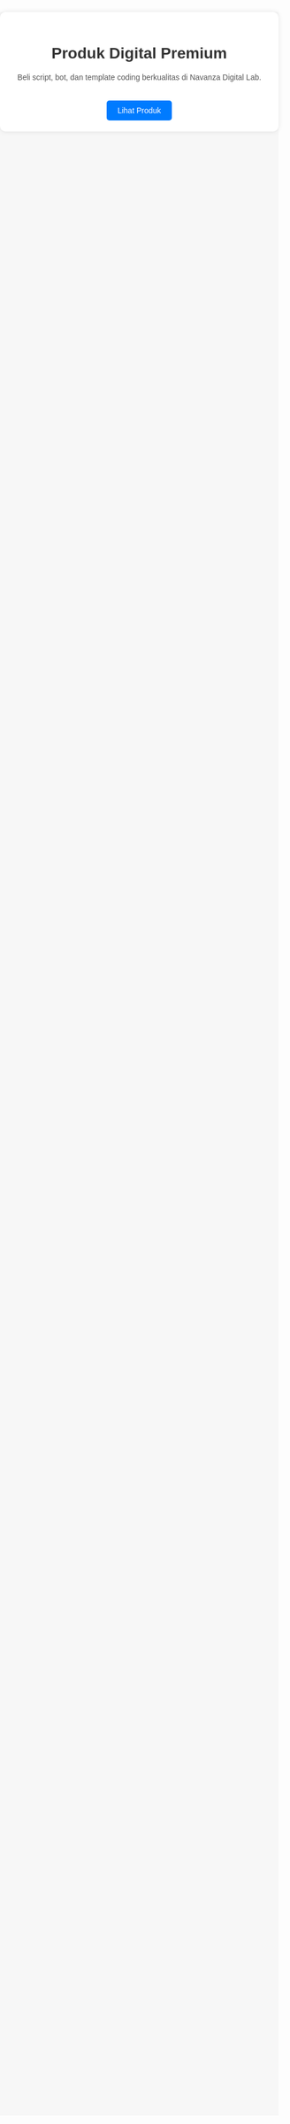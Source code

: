 <!-- HTML LANDING PAGE PREMIUM
Navanza Digital Lab
Cara pakai:
1. Edit teks sesuai produkmu
2. Ganti link CTA ke Lynk atau WhatsAppmu
3. Upload ke hosting / Netlify / Vercel
-->

<!DOCTYPE html>
<html lang="id">
<head>
  <meta charset="UTF-8" />
  <meta name="viewport" content="width=device-width, initial-scale=1.0"/>
  <title>Produk Digital Premium - Navanza Digital Lab</title>
  <style>
    body { font-family: sans-serif; margin: 0; padding: 0; background: #f7f7f7; }
    .container { max-width: 600px; margin: 100px auto; background: white; padding: 20px; border-radius: 10px; box-shadow: 0 0 10px rgba(0,0,0,0.1); text-align: center; }
    h1 { color: #333; }
    p { color: #555; }
    .btn { display: inline-block; margin-top: 20px; padding: 10px 20px; background: #007bff; color: white; text-decoration: none; border-radius: 5px; }
    .btn:hover { background: #0056b3; }
  </style>
</head>
<body>
  <div class="container">
    <h1>Produk Digital Premium</h1>
    <p>Beli script, bot, dan template coding berkualitas di Navanza Digital Lab.</p>
    <a href="https://lynk.id/navanza" class="btn">Lihat Produk</a>
  </div>
</body>
</html>
